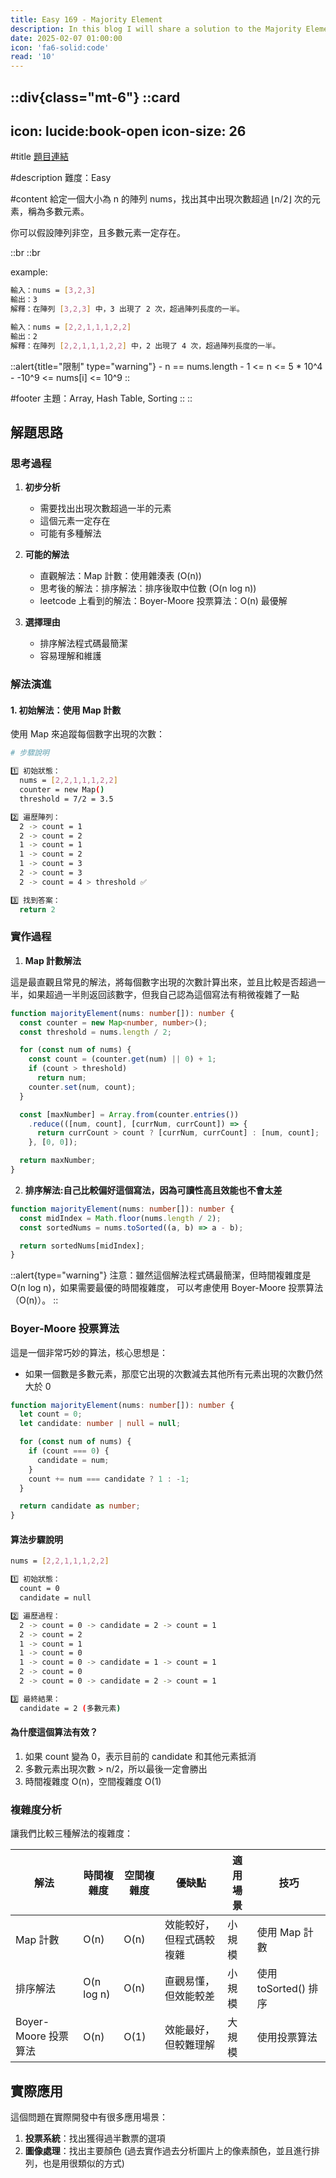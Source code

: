 ```yaml
---
title: Easy 169 - Majority Element
description: In this blog I will share a solution to the Majority Element problem.
date: 2025-02-07 01:00:00
icon: 'fa6-solid:code'
read: '10'
---
```


::div{class="mt-6"}
  ::card
  ---
  icon: lucide:book-open
  icon-size: 26
  ---

  #title
  [題目連結](https://leetcode.com/problems/majority-element)

  #description
  難度：Easy

  #content
  給定一個大小為 n 的陣列 nums，找出其中出現次數超過 ⌊n/2⌋ 次的元素，稱為多數元素。

  你可以假設陣列非空，且多數元素一定存在。

  ::br
  ::br

  example:

  ```bash
  輸入：nums = [3,2,3]
  輸出：3
  解釋：在陣列 [3,2,3] 中，3 出現了 2 次，超過陣列長度的一半。

  輸入：nums = [2,2,1,1,1,2,2]
  輸出：2
  解釋：在陣列 [2,2,1,1,1,2,2] 中，2 出現了 4 次，超過陣列長度的一半。
  ```

  ::alert{title="限制" type="warning"}
    - n == nums.length
    - 1 <= n <= 5 * 10^4
    - -10^9 <= nums[i] <= 10^9
  ::

  #footer
  主題：Array, Hash Table, Sorting
  ::
::

## 解題思路

### 思考過程

1. **初步分析**
   - 需要找出出現次數超過一半的元素
   - 這個元素一定存在
   - 可能有多種解法

2. **可能的解法**
   - 直觀解法：Map 計數：使用雜湊表 (O(n))
   - 思考後的解法：排序解法：排序後取中位數 (O(n log n))
   - leetcode 上看到的解法：Boyer-Moore 投票算法：O(n) 最優解

3. **選擇理由**
   - 排序解法程式碼最簡潔
   - 容易理解和維護

### 解法演進

#### 1. 初始解法：使用 Map 計數
使用 Map 來追蹤每個數字出現的次數：

```bash
# 步驟說明

1️⃣ 初始狀態：
  nums = [2,2,1,1,1,2,2]
  counter = new Map()
  threshold = 7/2 = 3.5

2️⃣ 遍歷陣列：
  2 -> count = 1
  2 -> count = 2
  1 -> count = 1
  1 -> count = 2
  1 -> count = 3
  2 -> count = 3
  2 -> count = 4 > threshold ✅

3️⃣ 找到答案：
  return 2
```

### 實作過程

1. **Map 計數解法**

這是最直觀且常見的解法，將每個數字出現的次數計算出來，並且比較是否超過一半，如果超過一半則返回該數字，但我自己認為這個寫法有稍微複雜了一點

```typescript
function majorityElement(nums: number[]): number {
  const counter = new Map<number, number>();
  const threshold = nums.length / 2;

  for (const num of nums) {
    const count = (counter.get(num) || 0) + 1;
    if (count > threshold)
      return num;
    counter.set(num, count);
  }

  const [maxNumber] = Array.from(counter.entries())
    .reduce(([num, count], [currNum, currCount]) => {
      return currCount > count ? [currNum, currCount] : [num, count];
    }, [0, 0]);

  return maxNumber;
}
```

2. **排序解法:自己比較偏好這個寫法，因為可讀性高且效能也不會太差**

```typescript
function majorityElement(nums: number[]): number {
  const midIndex = Math.floor(nums.length / 2);
  const sortedNums = nums.toSorted((a, b) => a - b);

  return sortedNums[midIndex];
}
```

::alert{type="warning"}
注意：雖然這個解法程式碼最簡潔，但時間複雜度是 O(n log n)，如果需要最優的時間複雜度，
可以考慮使用 Boyer-Moore 投票算法（O(n)）。
::

### Boyer-Moore 投票算法

這是一個非常巧妙的算法，核心思想是：
- 如果一個數是多數元素，那麼它出現的次數減去其他所有元素出現的次數仍然大於 0

```typescript
function majorityElement(nums: number[]): number {
  let count = 0;
  let candidate: number | null = null;

  for (const num of nums) {
    if (count === 0) {
      candidate = num;
    }
    count += num === candidate ? 1 : -1;
  }

  return candidate as number;
}
```

#### 算法步驟說明
```bash
nums = [2,2,1,1,1,2,2]

1️⃣ 初始狀態：
  count = 0
  candidate = null

2️⃣ 遍歷過程：
  2 -> count = 0 -> candidate = 2 -> count = 1
  2 -> count = 2
  1 -> count = 1
  1 -> count = 0
  1 -> count = 0 -> candidate = 1 -> count = 1
  2 -> count = 0
  2 -> count = 0 -> candidate = 2 -> count = 1

3️⃣ 最終結果：
  candidate = 2 (多數元素)
```

#### 為什麼這個算法有效？

1. 如果 count 變為 0，表示目前的 candidate 和其他元素抵消
2. 多數元素出現次數 > n/2，所以最後一定會勝出
3. 時間複雜度 O(n)，空間複雜度 O(1)

### 複雜度分析

讓我們比較三種解法的複雜度：

| 解法 | 時間複雜度 | 空間複雜度 | 優缺點 | 適用場景 | 技巧 |
| --- | --------- | --------- | --- | --- | --- |
| Map 計數 | O(n) | O(n) | 效能較好，但程式碼較複雜 | 小規模 | 使用 Map 計數 |
| 排序解法 | O(n log n) | O(n) | 直觀易懂，但效能較差 | 小規模 | 使用 toSorted() 排序 |
| Boyer-Moore 投票算法 | O(n) | O(1) | 效能最好，但較難理解 | 大規模 | 使用投票算法 |

## 實際應用

這個問題在實際開發中有很多應用場景：

1. **投票系統**：找出獲得過半數票的選項
2. **圖像處理**：找出主要顏色 (過去實作過去分析圖片上的像素顏色，並且進行排列，也是用很類似的方式)

